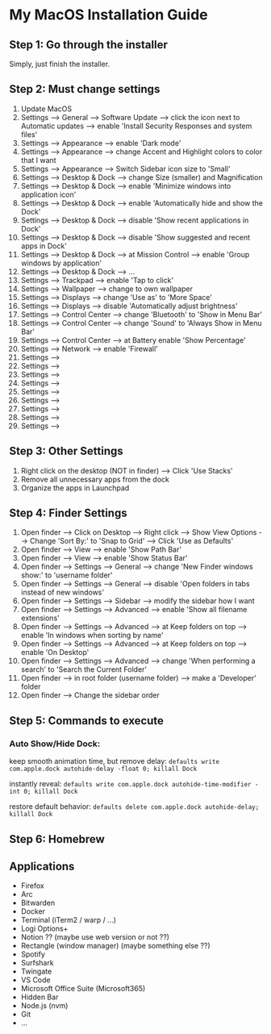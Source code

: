 # My MacOS Installation Guide

## Step 1: Go through the installer

Simply, just finish the installer.

## Step 2: Must change settings

1) Update MacOS
2) Settings --> General --> Software Update --> click the icon next to Automatic updates --> enable 'Install Security Responses and system files'
3) Settings --> Appearance --> enable 'Dark mode'
4) Settings --> Appearance --> change Accent and Highlight colors to color that I want
5) Settings --> Appearance --> Switch Sidebar icon size to 'Small'
6) Settings --> Desktop & Dock --> change Size (smaller) and Magnification 
7) Settings --> Desktop & Dock --> enable 'Minimize windows into application icon'
8) Settings --> Desktop & Dock --> enable 'Automatically hide and show the Dock'
9) Settings --> Desktop & Dock --> disable 'Show recent applications in Dock'
10) Settings --> Desktop & Dock --> disable 'Show suggested and recent apps in Dock'
11) Settings --> Desktop & Dock --> at Mission Control --> enable 'Group windows by application'
12) Settings --> Desktop & Dock --> ...
13) Settings --> Trackpad --> enable 'Tap to click'
14) Settings --> Wallpaper --> change to own wallpaper
15) Settings --> Displays --> change 'Use as' to 'More Space'
16) Settings --> Displays --> disable 'Automatically adjust brightness'
17) Settings --> Control Center --> change 'Bluetooth' to 'Show in Menu Bar'
18) Settings --> Control Center --> change 'Sound' to 'Always Show in Menu Bar'
19) Settings --> Control Center --> at Battery enable 'Show Percentage'
20) Settings --> Network --> enable 'Firewall'
21) Settings -->
22) Settings -->
23) Settings -->
24) Settings -->
25) Settings -->
26) Settings -->
27) Settings -->
28) Settings -->
29) Settings -->

## Step 3: Other Settings

1) Right click on the desktop (NOT in finder) --> Click 'Use Stacks'
2) Remove all unnecessary apps from the dock
3) Organize the apps in Launchpad

## Step 4: Finder Settings

1) Open finder --> Click on Desktop --> Right click --> Show View Options --> Change 'Sort By:' to 'Snap to Grid' --> Click 'Use as Defaults'
2) Open finder --> View --> enable 'Show Path Bar'
3) Open finder --> View --> enable 'Show Status Bar'
4) Open finder --> Settings --> General --> change 'New Finder windows show:' to 'username folder'
5) Open finder --> Settings --> General --> disable 'Open folders in tabs instead of new windows'
6) Open finder --> Settings --> Sidebar --> modify the sidebar how I want
7) Open finder --> Settings --> Advanced --> enable 'Show all filename extensions'
8) Open finder --> Settings --> Advanced --> at Keep folders on top --> enable 'In windows when sorting by name'
9) Open finder --> Settings --> Advanced --> at Keep folders on top --> enable 'On Desktop'
10) Open finder --> Settings --> Advanced --> change 'When performing a search' to 'Search the Current Folder'
11) Open finder --> in root folder (username folder) --> make a 'Developer' folder
12) Open finder --> Change the sidebar order

## Step 5: Commands to execute
### Auto Show/Hide Dock:

keep smooth animation time, but remove delay:
`defaults write com.apple.dock autohide-delay -float 0; killall Dock`

instantly reveal:
`defaults write com.apple.dock autohide-time-modifier -int 0; killall Dock`

restore default behavior:
`defaults delete com.apple.dock autohide-delay; killall Dock`

## Step 6: Homebrew








## Applications
- Firefox
- Arc
- Bitwarden
- Docker
- Terminal (iTerm2 / warp / ...)
- Logi Options+
- Notion ?? (maybe use web version or not ??)
- Rectangle (window manager) (maybe something else ??)
- Spotify
- Surfshark
- Twingate
- VS Code
- Microsoft Office Suite (Microsoft365)
- Hidden Bar
- Node.js (nvm)
- Git
- ...
